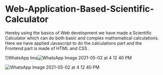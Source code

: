 # Web-Application-Based-Scientific-Calculator
Hereby using the basics of Web development we have made a Scientific Calculator which can do both basic and complex mathematical calculations. Here we have applied Javascript to do the calculations part and the Frontend part is made of HTML and CSS . 

![WhatsApp Ima![WhatsApp Image 2021-05-02 at 4 12 40 PM](https://user-images.githubusercontent.com/60737601/156703472-7b0e2e4a-c352-4154-bbf1-00a79cbd18eb.jpeg)

![WhatsApp Image 2021-05-02 at 4 12 40 PM](https://user-images.githubusercontent.com/60737601/156703485-77b21534-5221-437e-b37a-6523cff2556d.jpeg)
